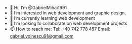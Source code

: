 - 👋 Hi, I’m @GabrielMihai1991
- 👀 I’m interested in web development and graphic design.
- 🌱 I’m currently learning web development
- 💞️ I’m looking to collaborate on web development projects 
- 📫 How to reach me:
Tel: +40 742 778 457
Email: gabriel.voinescu91@gmail.com

<!---
GabrielMihai1991/GabrielMihai1991 is a ✨ special ✨ repository because its `README.md` (this file) appears on your GitHub profile.
You can click the Preview link to take a look at your changes.
--->
